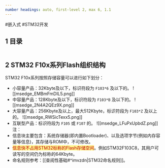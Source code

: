 ```yaml
---
number headings: auto, first-level 2, max 6, 1.1
---
```

#嵌入式 #STM32开发 

## 1 目录

```toc
```

## 2 STM32 F10x系列Flash组织结构

STM32 F10x系列按照存储容量可以进行如下划分：
- 小容量产品：32Kbyte及以下，标识符段为 `F103*6` 及以下的。
	![[msedge_EMBmFmDIL5.png]]
- 中容量产品：128Kbyte及以下，标识符段为 `F103*B` 及以下的。
	![[msedge_2N4A2QEz9X.png]]
- 大容量产品：256Kbyte及以上，最大512Kbyte，标识符段为 `F103*Z` 及以上的。
	![[msedge_RWSicTexx5.png]]
- 互联型产品：标识符段为 `F105` 或 `F107` 的。
	![[msedge_LFuPxUpbdZ.png]]
注：
- 信息块主要包含：系统存储器(即内置Bootloader)、以及选项字节(例如内存容量等信息)，其存储与ROM中，不可修改。
- <span style="background:#fff88f"><font color="#c00000">信息快不占用STM32标称的Flash存储空间</font></span>。例如STM32F103C8，其用户可读写的空间仍为标称的64Kbyte。
- 命名规则参考：[[查阅性基础#^imvzdn|STM32命名规则]]。

